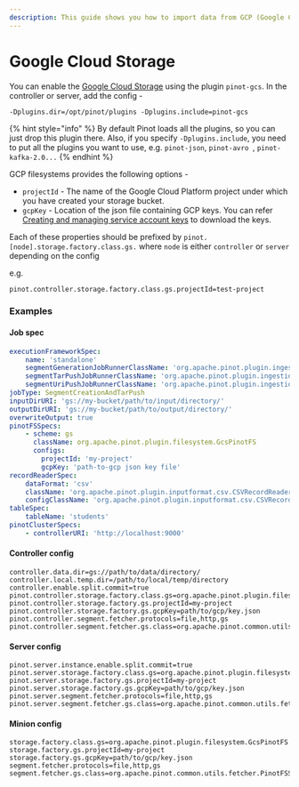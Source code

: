 ```yaml
---
description: This guide shows you how to import data from GCP (Google Cloud Platform).
---
```


# Google Cloud Storage

You can enable the [Google Cloud Storage](https://cloud.google.com/products/storage/) using the plugin `pinot-gcs`. In the controller or server, add the config -

```
-Dplugins.dir=/opt/pinot/plugins -Dplugins.include=pinot-gcs
```

{% hint style="info" %}
By default Pinot loads all the plugins, so you can just drop this plugin there. Also, if you specify `-Dplugins.include`, you need to put all the plugins you want to use, e.g. `pinot-json`, `pinot-avro `, `pinot-kafka-2.0...`
{% endhint %}

GCP filesystems provides the following options -

* `projectId` - The name of the Google Cloud Platform project under which you have created your storage bucket.
* `gcpKey` - Location of the json file containing GCP keys. You can refer [Creating and managing service account keys](https://cloud.google.com/iam/docs/creating-managing-service-account-keys) to download the keys.

Each of these properties should be prefixed by `pinot.[node].storage.factory.class.gs.` where `node` is either `controller` or `server` depending on the config

e.g.

```
pinot.controller.storage.factory.class.gs.projectId=test-project
```

### Examples

#### Job spec

```yaml
executionFrameworkSpec:
    name: 'standalone'
    segmentGenerationJobRunnerClassName: 'org.apache.pinot.plugin.ingestion.batch.standalone.SegmentGenerationJobRunner'
    segmentTarPushJobRunnerClassName: 'org.apache.pinot.plugin.ingestion.batch.standalone.SegmentTarPushJobRunner'
    segmentUriPushJobRunnerClassName: 'org.apache.pinot.plugin.ingestion.batch.standalone.SegmentUriPushJobRunner'
jobType: SegmentCreationAndTarPush
inputDirURI: 'gs://my-bucket/path/to/input/directory/'
outputDirURI: 'gs://my-bucket/path/to/output/directory/'
overwriteOutput: true
pinotFSSpecs:
    - scheme: gs
      className: org.apache.pinot.plugin.filesystem.GcsPinotFS
      configs:
        projectId: 'my-project'
        gcpKey: 'path-to-gcp json key file'
recordReaderSpec:
    dataFormat: 'csv'
    className: 'org.apache.pinot.plugin.inputformat.csv.CSVRecordReader'
    configClassName: 'org.apache.pinot.plugin.inputformat.csv.CSVRecordReaderConfig'
tableSpec:
    tableName: 'students'
pinotClusterSpecs:
    - controllerURI: 'http://localhost:9000'
```

#### Controller config

```
controller.data.dir=gs://path/to/data/directory/
controller.local.temp.dir=/path/to/local/temp/directory
controller.enable.split.commit=true
pinot.controller.storage.factory.class.gs=org.apache.pinot.plugin.filesystem.GcsPinotFS
pinot.controller.storage.factory.gs.projectId=my-project
pinot.controller.storage.factory.gs.gcpKey=path/to/gcp/key.json
pinot.controller.segment.fetcher.protocols=file,http,gs
pinot.controller.segment.fetcher.gs.class=org.apache.pinot.common.utils.fetcher.PinotFSSegmentFetcher
```

#### Server config

```
pinot.server.instance.enable.split.commit=true
pinot.server.storage.factory.class.gs=org.apache.pinot.plugin.filesystem.GcsPinotFS
pinot.server.storage.factory.gs.projectId=my-project
pinot.server.storage.factory.gs.gcpKey=path/to/gcp/key.json
pinot.server.segment.fetcher.protocols=file,http,gs
pinot.server.segment.fetcher.gs.class=org.apache.pinot.common.utils.fetcher.PinotFSSegmentFetcher
```

#### Minion config

```
storage.factory.class.gs=org.apache.pinot.plugin.filesystem.GcsPinotFS
storage.factory.gs.projectId=my-project
storage.factory.gs.gcpKey=path/to/gcp/key.json
segment.fetcher.protocols=file,http,gs
segment.fetcher.gs.class=org.apache.pinot.common.utils.fetcher.PinotFSSegmentFetcher
```
